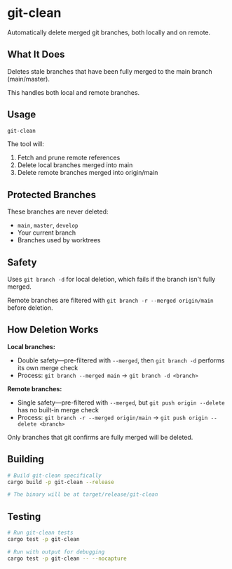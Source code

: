 # git-clean

Automatically delete merged git branches, both locally and on remote.

## What It Does

Deletes stale branches that have been fully merged to the main branch (main/master).

This handles both local and remote branches.

## Usage

```bash
git-clean
```

The tool will:
1. Fetch and prune remote references
2. Delete local branches merged into main
3. Delete remote branches merged into origin/main

## Protected Branches

These branches are never deleted:
- `main`, `master`, `develop`
- Your current branch
- Branches used by worktrees

## Safety

Uses `git branch -d` for local deletion, which fails if the branch isn't fully merged.

Remote branches are filtered with `git branch -r --merged origin/main` before deletion.

## How Deletion Works

**Local branches:**
- Double safety—pre-filtered with `--merged`, then `git branch -d` performs its own merge check
- Process: `git branch --merged main` → `git branch -d <branch>`

**Remote branches:**
- Single safety—pre-filtered with `--merged`, but `git push origin --delete` has no built-in merge check
- Process: `git branch -r --merged origin/main` → `git push origin --delete <branch>`

Only branches that git confirms are fully merged will be deleted.

## Building

```bash
# Build git-clean specifically
cargo build -p git-clean --release

# The binary will be at target/release/git-clean
```

## Testing

```bash
# Run git-clean tests
cargo test -p git-clean

# Run with output for debugging
cargo test -p git-clean -- --nocapture
```
